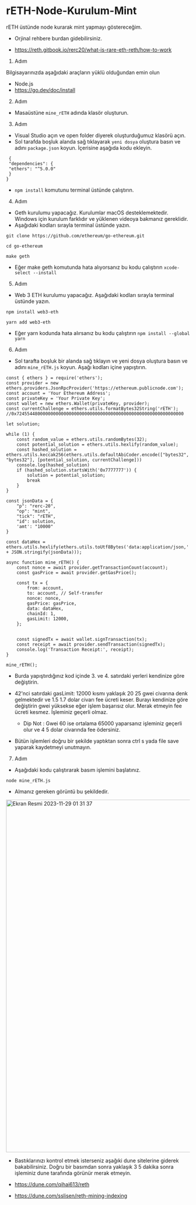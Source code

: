# rETH-Node-Kurulum-Mint

rETH üstünde node kurarak mint yapmayı göstereceğim.

- Orjinal rehbere burdan gidebilirsiniz. 

 - https://reth.gitbook.io/rerc20/what-is-rare-eth-reth/how-to-work

1. Adım

   
Bilgisayarınızda aşağıdaki araçların yüklü olduğundan emin olun

 - Node.js
 - https://go.dev/doc/install


2. Adım 

 - Masaüstüne `mine_rETH` adında klasör oluşturun.

3. Adım

 - Visual Studio açın ve open folder diyerek oluşturduğumuz klasörü açın.
 - Sol tarafda boşluk alanda sağ tıklayarak `yeni dosya` oluştura basın ve adını `package.json` koyun. İçerisine aşağıda kodu ekleyin.

```
 {
 "dependencies": {
 "ethers": "^5.0.0"
 }
}
```

 - `npm install` komutunu terminal üstünde çalıştırın.

4. Adım

 - Geth kurulumu yapacağız. Kurulumlar macOS desteklemektedir. Windows için kurulum farklıdır ve yüklenen videoya bakmanız gereklidir.
 - Aşağıdaki kodları sırayla terminal üstünde yazın.

```
git clone https://github.com/ethereum/go-ethereum.git
```
```
cd go-ethereum
```
```
make geth
```
 - Eğer make geth komutunda hata alıyorsanız bu kodu çalıştırın `xcode-select --install`

5. Adım

 - Web 3 ETH kurulumu yapacağız. Aşağıdaki kodları sırayla terminal üstünde yazın.
```
npm install web3-eth
```
```
yarn add web3-eth
```
 - Eğer yarn kodunda hata alırsanız bu kodu çalıştırın `npm install --global yarn`

6. Adım

 - Sol tarafta boşluk bir alanda sağ tıklayın ve yeni dosya oluştura basın ve adını `mine_rETH.js` koyun. Aşağı kodları içine yapıştırın.

```
const { ethers } = require('ethers');
const provider = new ethers.providers.JsonRpcProvider('https://ethereum.publicnode.com');
const account = 'Your Ethereum Address';
const privateKey = 'Your Private Key';
const wallet = new ethers.Wallet(privateKey, provider);
const currentChallenge = ethers.utils.formatBytes32String('rETH'); //0x7245544800000000000000000000000000000000000000000000000000000000

let solution;

while (1) {
    const random_value = ethers.utils.randomBytes(32);
    const potential_solution = ethers.utils.hexlify(random_value);
    const hashed_solution = ethers.utils.keccak256(ethers.utils.defaultAbiCoder.encode(["bytes32", "bytes32"], [potential_solution, currentChallenge]))
    console.log(hashed_solution)
    if (hashed_solution.startsWith('0x7777777')) {
        solution = potential_solution;
        break
    }
}

const jsonData = {
    "p": "rerc-20",
    "op": "mint",
    "tick": "rETH",
    "id": solution,
    'amt': "10000"
}

const dataHex = ethers.utils.hexlify(ethers.utils.toUtf8Bytes('data:application/json,' + JSON.stringify(jsonData)));

async function mine_rETH() {
    const nonce = await provider.getTransactionCount(account);
    const gasPrice = await provider.getGasPrice();

    const tx = {
        from: account,
        to: account, // Self-transfer
        nonce: nonce,
        gasPrice: gasPrice,
        data: dataHex,
        chainId: 1,
        gasLimit: 12000,
    }; 


    const signedTx = await wallet.signTransaction(tx);
    const receipt = await provider.sendTransaction(signedTx);
    console.log('Transaction Receipt:', receipt);
}

mine_rETH();
```
 - Burda yapıştırdığınız kod içinde 3. ve 4. satırdaki yerleri kendinize göre değiştirin.
 - 42'nci satırdaki gasLimit: 12000 kısmı yaklaşık 20 25 gwei civarına denk gelmektedir ve 1.5 1.7 dolar civarı fee ücreti keser. Burayı kendinize göre değiştirin gwei yüksekse
   eğer işlem başarısız olur. Merak etmeyin fee ücreti kesmez. İşleminiz geçerli olmaz.

   - Dip Not : Gwei 60 ise ortalama 65000 yaparsanız işleminiz geçerli olur ve 4 5 dolar civarında fee ödersiniz.
  

 - Bütün işlemleri doğru bir şekilde yaptıktan sonra ctrl s yada file save yaparak kaydetmeyi unutmayın.


7. Adım

 - Aşağıdaki kodu çalıştırarak basım işlemini başlatınız.
```
node mine_rETH.js
```

 - Almanız gereken görüntü bu şekildedir.


<img width="963" alt="Ekran Resmi 2023-11-29 01 31 37" src="https://github.com/eCoxvague/rETH-Node-Kurulum-Mint/assets/100167495/8b75392b-4f80-4817-a046-e85dc85d99a1">



 - Bastıklarınızı kontrol etmek isterseniz aşağıki dune sitelerine giderek bakabilirsiniz. Doğru bir basımdan sonra yaklaşık 3 5 dakika sonra işleminiz dune tarafında görünür merak etmeyin.


  - https://dune.com/qihai613/reth
  - https://dune.com/sslisen/reth-mining-indexing

















   
